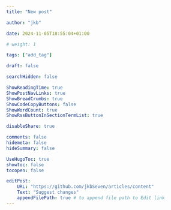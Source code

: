 ```yaml
---
title: "New post"

author: "jkb"

date: 2024-11-05T18:55:04+01:00

# weight: 1

tags: ["add_tag"]

draft: false

searchHidden: false

ShowReadingTime: true
ShowPostNavLinks: true
ShowBreadCrumbs: true
ShowCodeCopyButtons: false
ShowWordCount: true
ShowRssButtonInSectionTermList: true

disableShare: true

comments: false
hidemeta: false
hideSummary: false

UseHugoToc: true
showtoc: false
tocopen: false

editPost:
    URL: "https://github.com/jkbSeven/articles/content"
    Text: "Suggest changes"
    appendFilePath: true # to append file path to Edit link
---
```


